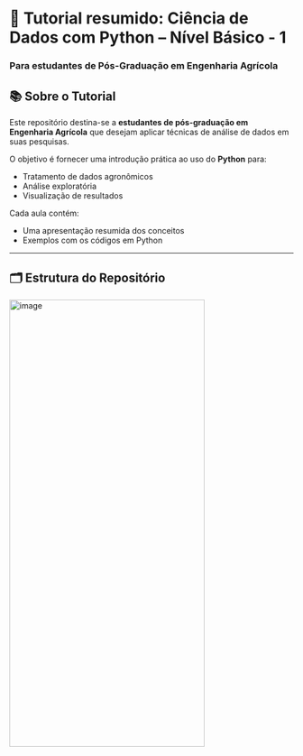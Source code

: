 # 🌾 Tutorial resumido: Ciência de Dados com Python – Nível Básico - 1 
### Para estudantes de Pós-Graduação em Engenharia Agrícola

## 📚 Sobre o Tutorial

Este repositório destina-se a  **estudantes de pós-graduação em Engenharia Agrícola** que desejam aplicar técnicas de análise de dados em suas pesquisas.

O objetivo é fornecer uma introdução prática ao uso do **Python** para:
- Tratamento de dados agronômicos
- Análise exploratória
- Visualização de resultados

Cada aula contém:
- Uma apresentação resumida dos conceitos
- Exemplos com os códigos em Python

---

## 🗂️ Estrutura do Repositório

<img width="346" height="793" alt="image" src="https://github.com/user-attachments/assets/9c9d69e7-f717-41f3-8090-fdf6d5d03cfc" />




